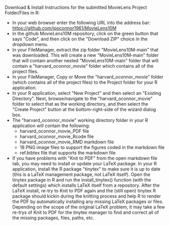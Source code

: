 Download & Install Instructions for the submitted MovieLens Project Folder/Files in R:
- In your web browser enter the following URL into the address bar:  https://github.com/jpoconnor1961/MovieLens10M
- In the github MovieLens10M repository, click on the green button that says "Code", and then click on the "Download ZIP" choice in the dropdown menu.
- In your FileManager, extract the zip folder "MovieLens10M-main" that was downloaded.  This will create a new "MovieLens10M-main" folder that will contain another nested "MovieLens10M-main" folder that will contain a "harvard_oconnor_movie" folder which contains all of the project files.
- In your FileManager, Copy or Move the "harvard_oconnor_movie" folder (which contains all of the project files) to the Project folder for your R application.
- In your R application, select "New Project" and then select an "Existing Directory".  Next, browse/navigate to the "harvard_oconnor_movie" folder to select that as the working directory, and then select the "Create Project" button at the bottom-right-side of the wizard dialog box.
- The "harvard_oconnor_movie" working directory folder in your R application will contain the following:
   - harvard_oconnor_movie_PDF file
   - harvard_oconnor_movie_Rcode file
   - harvard_oconnor_movie_RMD markdown file
   - 18 PNG image files to support the figures coded in the markdown file
   - ref.bibtex file that supports the markdown file
- If you have problems with "Knit to PDF" from the open markdown file tab, you may need to install or update your LaTeX package.  In your R application, install the R package "tinytex" to make sure it is up to date (this is a LaTeX management package, not LaTeX itself).  Open the tinytex package in R and run the install_tinytex() function (with the default settings) which installs LaTeX itself from a repository.  After the LaTeX install, re-try to Knit to PDF again and the (still open) tinytex R package should kickin during the knitting process and help R to render the PDF by automatically installing any missing LaTeX packages or files.  Depending on the scope of the original LaTeX problem, it may take a few re-trys of Knit to PDF for the tinytex manager to find and correct all of the missing packages, files, paths, etc. 
